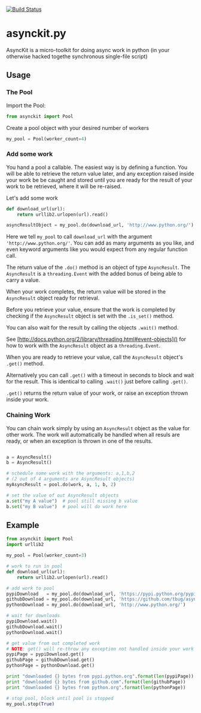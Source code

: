 [![Build Status](https://travis-ci.org/tbug/asynckit.py.png?branch=master)](https://travis-ci.org/tbug/asynckit.py)

asynckit.py
===========

AsyncKit is a micro-toolkit for doing async work in python 
(in your otherwise hacked togethe synchronous single-file script)

Usage
----------

### The Pool

Import the Pool:
```python
from asynckit import Pool
```

Create a pool object with your desired number of workers
```python
my_pool = Pool(worker_count=4)
```

### Add some work

You hand a pool a callable.
The easiest way is by defining a function.
You will be able to retrieve the return value later,
and any exception raised inside your work be be caught
and stored until you are ready for the result of your work to be retrieved,
where it will be re-raised.

Let's add some work
```python
def download_url(url):
    return urllib2.urlopen(url).read()

asyncResultObject = my_pool.do(download_url, 'http://www.python.org/')
```
Here we tell `my_pool` to call `download_url` with the argument `'http://www.python.org/'`.
You can add as many arguments as you like, and even keyword arguments like you would expect from any regular function call.

The return value of the `.do()` method is an object of type `AsyncResult`.
The `AsyncResult` is a `threading.Event` with the added bonus of being able to
carry a value.

When your work completes, the return value will be stored in the `AsyncResult` object
ready for retrieval.

Before you retrieve your value, ensure that the work is completed by checking if the
`AsyncResult` object is set with the `.is_set()` method.

You can also wait for the result by calling the objects `.wait()` method.

See [http://docs.python.org/2/library/threading.html#event-objects]() for how to work
with the `AsyncResult` object as a `threading.Event`.

When you are ready to retrieve your value, call the `AsyncResult` object's `.get()` method.

Alternatively you can call `.get()` with a timeout in seconds to block and wait for the result.
This is identical to calling `.wait()` just before calling `.get()`.

`.get()` returns the return value of your work, or raise an exception thrown inside your work.

### Chaining Work

You can chain work simply by using an `AsyncResult` object as the value for other work.
The work will automatically be handled when all resuls are ready, or when an exception is
thrown in one of the results.

```python

a = AsyncResult()
b = AsyncResult()

# schedule some work with the arguments: a,1,b,2
# (2 out of 4 arguments are AsyncResult objects)
myAsyncResult = pool.do(work, a, 1, b, 2)

# set the value of out AsyncResult objects
a.set("my A value")  # pool still missing b value
b.set("my B value")  # pool will do work here
```



Example
----------
```python
from asynckit import Pool
import urllib2

my_pool = Pool(worker_count=3)

# work to run in pool
def download_url(url):
    return urllib2.urlopen(url).read()

# add work to pool
pypiDownload   = my_pool.do(download_url, 'https://pypi.python.org/pypi/asynckit/0.1.0')
githubDownload = my_pool.do(download_url, 'https://github.com/tbug/asynckit.py')
pythonDownload = my_pool.do(download_url, 'http://www.python.org/')

# wait for downloads
pypiDownload.wait()
githubDownload.wait()
pythonDownload.wait()

# get value from out completed work
# NOTE: get() will re-throw any exception not handled inside your work
pypiPage = pypiDownload.get()
githubPage = githubDownload.get()
pythonPage = pythonDownload.get()

print "downloaded {} bytes from pypi.python.org".format(len(pypiPage))
print "downloaded {} bytes from github.com".format(len(githubPage))
print "downloaded {} bytes from python.org".format(len(pythonPage))

# stop pool, block until pool is stopped
my_pool.stop(True)

```